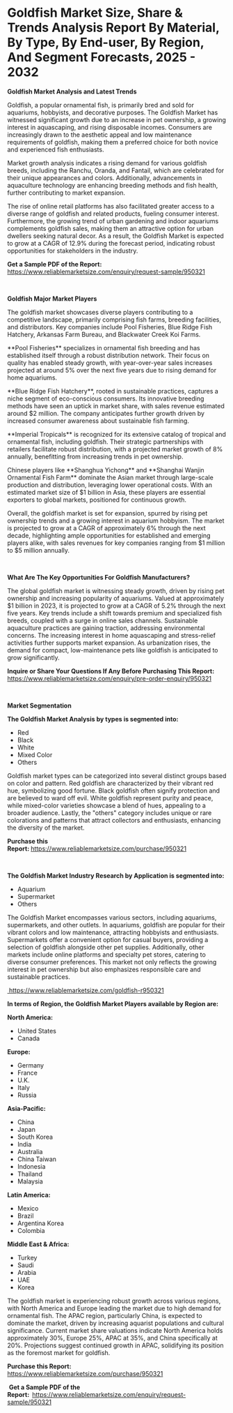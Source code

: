 <p><h1>Goldfish Market Size, Share & Trends Analysis Report By Material, By Type, By End-user, By Region, And Segment Forecasts, 2025 - 2032</h1></p><p><strong>Goldfish Market Analysis and Latest Trends</strong></p>
<p><p>Goldfish, a popular ornamental fish, is primarily bred and sold for aquariums, hobbyists, and decorative purposes. The Goldfish Market has witnessed significant growth due to an increase in pet ownership, a growing interest in aquascaping, and rising disposable incomes. Consumers are increasingly drawn to the aesthetic appeal and low maintenance requirements of goldfish, making them a preferred choice for both novice and experienced fish enthusiasts.</p><p>Market growth analysis indicates a rising demand for various goldfish breeds, including the Ranchu, Oranda, and Fantail, which are celebrated for their unique appearances and colors. Additionally, advancements in aquaculture technology are enhancing breeding methods and fish health, further contributing to market expansion. </p><p>The rise of online retail platforms has also facilitated greater access to a diverse range of goldfish and related products, fueling consumer interest. Furthermore, the growing trend of urban gardening and indoor aquariums complements goldfish sales, making them an attractive option for urban dwellers seeking natural decor. As a result, the Goldfish Market is expected to grow at a CAGR of 12.9% during the forecast period, indicating robust opportunities for stakeholders in the industry.</p></p>
<p><strong>Get a Sample PDF of the Report:&nbsp;</strong> <a href="https://www.reliablemarketsize.com/enquiry/request-sample/950321?utm_campaign=3007&utm_medium=2&utm_source=Github&utm_content=ia&utm_term=16042025&utm_id=goldfish">https://www.reliablemarketsize.com/enquiry/request-sample/950321</a></p>
<p>&nbsp;</p>
<p><strong>Goldfish Major Market Players</strong></p>
<p><p>The goldfish market showcases diverse players contributing to a competitive landscape, primarily comprising fish farms, breeding facilities, and distributors. Key companies include Pool Fisheries, Blue Ridge Fish Hatchery, Arkansas Farm Bureau, and Blackwater Creek Koi Farms. </p><p>**Pool Fisheries** specializes in ornamental fish breeding and has established itself through a robust distribution network. Their focus on quality has enabled steady growth, with year-over-year sales increases projected at around 5% over the next five years due to rising demand for home aquariums.</p><p>**Blue Ridge Fish Hatchery**, rooted in sustainable practices, captures a niche segment of eco-conscious consumers. Its innovative breeding methods have seen an uptick in market share, with sales revenue estimated around $2 million. The company anticipates further growth driven by increased consumer awareness about sustainable fish farming.</p><p>**Imperial Tropicals** is recognized for its extensive catalog of tropical and ornamental fish, including goldfish. Their strategic partnerships with retailers facilitate robust distribution, with a projected market growth of 8% annually, benefitting from increasing trends in pet ownership.</p><p>Chinese players like **Shanghua Yichong** and **Shanghai Wanjin Ornamental Fish Farm** dominate the Asian market through large-scale production and distribution, leveraging lower operational costs. With an estimated market size of $1 billion in Asia, these players are essential exporters to global markets, positioned for continuous growth.</p><p>Overall, the goldfish market is set for expansion, spurred by rising pet ownership trends and a growing interest in aquarium hobbyism. The market is projected to grow at a CAGR of approximately 6% through the next decade, highlighting ample opportunities for established and emerging players alike, with sales revenues for key companies ranging from $1 million to $5 million annually.</p></p>
<p>&nbsp;</p>
<p><strong>What Are The Key Opportunities For Goldfish Manufacturers?</strong></p>
<p><p>The global goldfish market is witnessing steady growth, driven by rising pet ownership and increasing popularity of aquariums. Valued at approximately $1 billion in 2023, it is projected to grow at a CAGR of 5.2% through the next five years. Key trends include a shift towards premium and specialized fish breeds, coupled with a surge in online sales channels. Sustainable aquaculture practices are gaining traction, addressing environmental concerns. The increasing interest in home aquascaping and stress-relief activities further supports market expansion. As urbanization rises, the demand for compact, low-maintenance pets like goldfish is anticipated to grow significantly.</p></p>
<p><strong>Inquire or Share Your Questions If Any Before Purchasing This Report:</strong> <a href="https://www.reliablemarketsize.com/enquiry/pre-order-enquiry/950321?utm_campaign=3007&utm_medium=2&utm_source=Github&utm_content=ia&utm_term=16042025&utm_id=goldfish">https://www.reliablemarketsize.com/enquiry/pre-order-enquiry/950321</a></p>
<p>&nbsp;</p>
<p><strong>Market Segmentation</strong></p>
<p><strong>The Goldfish Market Analysis by types is segmented into:</strong></p>
<p><ul><li>Red</li><li>Black</li><li>White</li><li>Mixed Color</li><li>Others</li></ul></p>
<p><p>Goldfish market types can be categorized into several distinct groups based on color and pattern. Red goldfish are characterized by their vibrant red hue, symbolizing good fortune. Black goldfish often signify protection and are believed to ward off evil. White goldfish represent purity and peace, while mixed-color varieties showcase a blend of hues, appealing to a broader audience. Lastly, the "others" category includes unique or rare colorations and patterns that attract collectors and enthusiasts, enhancing the diversity of the market.</p></p>
<p><strong>Purchase this Report:&nbsp;</strong><a href="https://www.reliablemarketsize.com/purchase/950321?utm_campaign=3007&utm_medium=2&utm_source=Github&utm_content=ia&utm_term=16042025&utm_id=goldfish">https://www.reliablemarketsize.com/purchase/950321</a></p>
<p>&nbsp;</p>
<p><strong>The Goldfish Market Industry Research by Application is segmented into:</strong></p>
<p><ul><li>Aquarium</li><li>Supermarket</li><li>Others</li></ul></p>
<p><p>The Goldfish Market encompasses various sectors, including aquariums, supermarkets, and other outlets. In aquariums, goldfish are popular for their vibrant colors and low maintenance, attracting hobbyists and enthusiasts. Supermarkets offer a convenient option for casual buyers, providing a selection of goldfish alongside other pet supplies. Additionally, other markets include online platforms and specialty pet stores, catering to diverse consumer preferences. This market not only reflects the growing interest in pet ownership but also emphasizes responsible care and sustainable practices.</p></p>
<p><a href="https://www.reliablemarketsize.com/goldfish-r950321?utm_campaign=3007&utm_medium=2&utm_source=Github&utm_content=ia&utm_term=16042025&utm_id=goldfish">&nbsp;https://www.reliablemarketsize.com/goldfish-r950321</a></p>
<p><strong>In terms of Region, the Goldfish Market Players available by Region are:</strong></p>
<p>
    <p> <strong> North America: </strong>
        <ul>
            <li>United States</li>
            <li>Canada</li>
        </ul>
        </p> 
    <p> <strong> Europe: </strong>
        <ul>
            <li>Germany</li>
            <li>France</li>
            <li>U.K.</li>
            <li>Italy</li>
            <li>Russia</li>
        </ul>
        </p> 
    <p> <strong> Asia-Pacific: </strong>
        <ul>
            <li>China</li>
            <li>Japan</li>
            <li>South Korea</li>
            <li>India</li>
            <li>Australia</li>
            <li>China Taiwan</li>
            <li>Indonesia</li>
            <li>Thailand</li>
            <li>Malaysia</li>
        </ul>
        </p> 
    <p> <strong> Latin America: </strong>
        <ul>
            <li>Mexico</li>
            <li>Brazil</li>
            <li>Argentina Korea</li>
            <li>Colombia</li>
        </ul>
        </p> 
    <p> <strong> Middle East & Africa: </strong>
        <ul>
            <li>Turkey</li>
            <li>Saudi</li>
            <li>Arabia</li>
            <li>UAE</li>
            <li>Korea</li>
        </ul>
    </p>
    </p>
<p><p>The goldfish market is experiencing robust growth across various regions, with North America and Europe leading the market due to high demand for ornamental fish. The APAC region, particularly China, is expected to dominate the market, driven by increasing aquarist populations and cultural significance. Current market share valuations indicate North America holds approximately 30%, Europe 25%, APAC at 35%, and China specifically at 20%. Projections suggest continued growth in APAC, solidifying its position as the foremost market for goldfish.</p></p>
<p><strong>Purchase this Report: </strong><a href="https://www.reliablemarketsize.com/purchase/950321?utm_campaign=3007&utm_medium=2&utm_source=Github&utm_content=ia&utm_term=16042025&utm_id=goldfish">https://www.reliablemarketsize.com/purchase/950321</a></p>
<p>&nbsp;<strong>Get a Sample PDF of the Report:&nbsp;&nbsp;</strong><a href="https://www.reliablemarketsize.com/enquiry/request-sample/950321?utm_campaign=3007&utm_medium=2&utm_source=Github&utm_content=ia&utm_term=16042025&utm_id=goldfish">https://www.reliablemarketsize.com/enquiry/request-sample/950321</a></p>
<p><strong></strong></p>
<p><p></p><p></p><p></p></p>